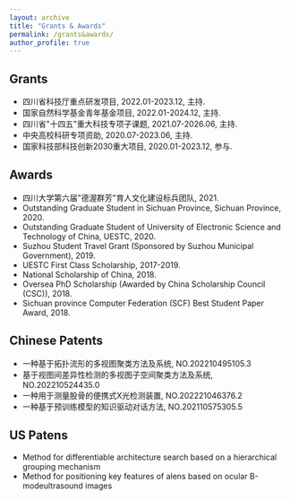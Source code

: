 ```yaml
---
layout: archive
title: "Grants & Awards"
permalink: /grants&awards/
author_profile: true
---
```

## Grants
<!--
* 国家自然科学基金面上项目, 2024.01-2027.12, 主持. 
-->
* 四川省科技厅重点研发项目, 2022.01-2023.12, 主持.
* 国家自然科学基金青年基金项目, 2022.01-2024.12, 主持.
* 四川省"十四五"重大科技专项子课题, 2021.07-2026.06, 主持.
* 中央高校科研专项资助, 2020.07-2023.06, 主持.
* 国家科技部科技创新2030重大项目, 2020.01-2023.12, 参与.

## Awards
* 四川大学第六届"德渥群芳"育人文化建设标兵团队, 2021.
* Outstanding Graduate Student in Sichuan Province, Sichuan Province, 2020.
* Outstanding Graduate Student of University of Electronic Science and Technology of China, UESTC, 2020.
* Suzhou Student Travel Grant (Sponsored by Suzhou Municipal Government), 2019.
* UESTC First Class Scholarship, 2017-2019.
* National Scholarship of China, 2018.
* Oversea PhD Scholarship (Awarded by China Scholarship Council (CSC)), 2018.
* Sichuan province Computer Federation (SCF) Best Student Paper Award, 2018.

## Chinese Patents
* 一种基于拓扑流形的多视图聚类方法及系统, NO.202210495105.3
* 基于视图间差异性检测的多视图子空间聚类方法及系统, NO.202210524435.0
* 一种用于测量股骨的便携式X光检测装置, NO.202221046376.2
* 一种基于预训练模型的知识驱动对话方法, NO.202110575305.5

## US Patens
* Method for differentiable architecture search based on a hierarchical grouping mechanism
* Method for positioning key features of alens based on ocular B-modeultrasound images

